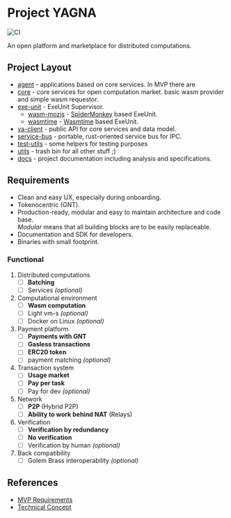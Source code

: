 # Project YAGNA

![CI](https://github.com/golemfactory/yagna/workflows/CI/badge.svg)

An open platform and marketplace for distributed computations.

## Project Layout

* [agent](agent) - applications based on core services. In MVP there are
* [core](core) - core services for open computation market.
basic wasm provider and simple wasm requestor.
* [exe-unit](exe-unit) -  ExeUnit Supervisor.
    * [wasm-mozjs](exe-unit/wasm-mozjs) - [SpiderMonkey](https://github.com/servo/rust-mozjs) based ExeUnit.
    * [wasmtime](exe-unit/wasmtime) - [Wasmtime](https://github.com/bytecodealliance/wasmtime) based ExeUnit.
* [ya-client](https://github.com/golemfactory/ya-client) - public API for core services and data model.
* [service-bus](service-bus) - portable, rust-oriented service bus for IPC.
* [test-utils](test-utils) - some helpers for testing purposes
* [utils](utils) - trash bin for all other stuff ;)
* [docs](docs) - project documentation including analysis and specifications.

## Requirements

* Clean and easy UX, especially during onboarding.
* Tokenocentric (GNT).
* Production-ready, modular and easy to maintain architecture and code base.  
_Modular_ means that all building blocks are to be easily replaceable.
* Documentation and SDK for developers.
* Binaries with small footprint.

### Functional 

1. Distributed computations
    * [ ] **Batching**
    * [ ] Services _(optional)_
1. Computational environment
   * [ ] **Wasm computation**
   * [ ] Light vm-s _(optional)_
   * [ ] Docker on Linux _(optional)_
1. Payment platform
    * [ ] **Payments with GNT**
    * [ ] **Gasless transactions**
    * [ ] **ERC20 token**
    * [ ] payment matching _(optional)_
1. Transaction system
    * [ ] **Usage market**
    * [ ] **Pay per task**
    * [ ] Pay for dev _(optional)_
1. Network
    * [ ] **P2P** (Hybrid P2P) 
    * [ ] **Ability to work behind NAT** (Relays)
1. Verification
    * [ ] **Verification by redundancy**
    * [ ] **No verification**
    * [ ] Verification by human _(optional)_
1. Back compatibility
    * [ ] Golem Brass interoperability _(optional)_

## References

- [MVP Requirements](https://docs.google.com/document/d/1GZnZ725E_OIRkXzYJNlmafNGDDvR88LFaDpzAmio_nQ)
- [Technical Concept](https://docs.google.com/document/d/1Sdk-N_CmsXcxpXi1dQVSmbiQwxMF3w1nF82Xv0Vjw08)

